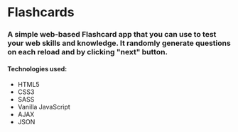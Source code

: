 # Flashcards
### A simple web-based Flashcard app that you can use to test your web skills and knowledge. It randomly generate questions on each reload and by clicking "next" button.

#### Technologies used: 
- HTML5
- CSS3
- SASS
- Vanilla JavaScript
- AJAX
- JSON
